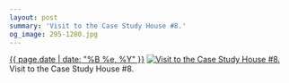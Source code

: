 ```yaml
---
layout: post
summary: 'Visit to the Case Study House #8.'
og_image: 295-1280.jpg
---
```


<p>
  <time><a href="/295">{{ page.date | date: "%B %e, %Y" }}</a></time>
  <a href="/295"><img src="{{ site.assets_url }}/295-640.jpg" srcset="{{ site.assets_url }}/295-1280.jpg 1280w, {{ site.assets_url }}/295-960.jpg 960w, {{ site.assets_url }}/295-640.jpg 640w, {{ site.assets_url }}/295-320.jpg 320w" sizes="(min-width: 700px) 50vw, calc(100vw - 2rem)" alt="Visit to the Case Study House #8." /></a>
  <span>Visit to the Case Study House #8.</span>
</p>
